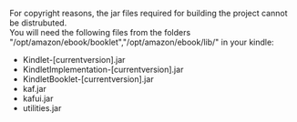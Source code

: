 For copyright reasons, the jar files required
for building the project cannot be distrubuted.   
You will need the following files from the folders "/opt/amazon/ebook/booklet","/opt/amazon/ebook/lib/" in your kindle:  
* Kindlet-[currentversion].jar
* KindletImplementation-[currentversion].jar
* KindletBooklet-[currentversion].jar
* kaf.jar
* kafui.jar
* utilities.jar
